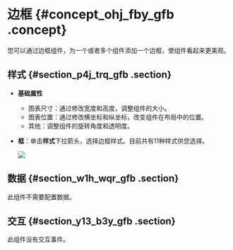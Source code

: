 # 边框 {#concept_ohj_fby_gfb .concept}

您可以通过边框组件，为一个或者多个组件添加一个边框，使组件看起来更美观。

## 样式 {#section_p4j_trq_gfb .section}

-   **基础属性**

    -   图表尺寸：通过修改宽度和高度，调整组件的大小。
    -   图表位置：通过修改横坐标和纵坐标，改变组件在布局中的位置。
    -   其他：调整组件的旋转角度和透明度。
-   **框**：单击**样式**下拉箭头，选择边框样式。目前共有11种样式供您选择。

    ![](http://static-aliyun-doc.oss-cn-hangzhou.aliyuncs.com/assets/img/21846/154174381112955_zh-CN.png)


## 数据 {#section_w1h_wqr_gfb .section}

此组件不需要配置数据。

## 交互 {#section_y13_b3y_gfb .section}

此组件没有交互事件。

